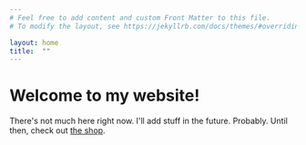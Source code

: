 ```yaml
---
# Feel free to add content and custom Front Matter to this file.
# To modify the layout, see https://jekyllrb.com/docs/themes/#overriding-theme-defaults

layout: home
title:  ""
---
```


# Welcome to my website!

There's not much here right now. I'll add stuff in the future. Probably. Until then, check out <a href="https://shop.dyemofo.com/">the shop</a>.